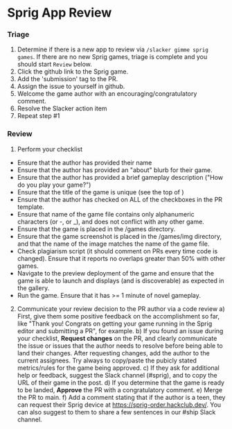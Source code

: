# Sprig App Review

### Triage
1. Determine if there is a new app to review via ```/slacker gimme sprig games```.  If there are no new Sprig games, triage is complete and you should start ```Review``` below.
2. Click the github link to the Sprig game.
3. Add the 'submission' tag to the PR.
4. Assign the issue to yourself in github.
5. Welcome the game author with an encouraging/congratulatory comment.
6. Resolve the Slacker action item
7. Repeat step #1

### Review
1. Perform your checklist
  * Ensure that the author has provided their name
  * Ensure that the author has provided an "about" blurb for their game.
  * Ensure that the author has provided a brief gameplay description ("How do you play your game?")
  * Ensure that the title of the game is unique (see the top of )
  * Ensure that the author has checked on ALL of the checkboxes in the PR template.
  * Ensure that name of the game file contains only alphanumeric characters (or -, or _), and does not conflict with any other game.
  * Ensure that the game is placed in the /games directory.
  * Ensure that the game screenshot is placed in the /games/img directory, and that the name of the image matches the name of the game file.
  * Check plagiarism script (it should comment on PRs every time code is changed).  Ensure that it reports no overlaps greater than 50% with other games.
  * Navigate to the preview deployment of the game and ensure that the game is able to launch and displays (and is discoverable) as expected in the gallery.
  * Run the game.  Ensure that it has >= 1 minute of novel gameplay.


2. Communicate your review decision to the PR author via a code review
a) First, give them some positive feedback on the accomplishment so far, like "Thank you! Congrats on getting your game running in the Sprig editor and submitting a PR", for example.
b) If you found an issue during your checklist, **Request changes** on the PR, and clearly communicate the issue or issues that the author needs to resolve before being able to land their changes.  After requesting changes, add the author to the current assignees.  Try always to copy/paste the pubicly stated metrics/rules for the game being approved. 
c) If they ask for additional help or feedback, suggest the Slack channel (#sprig), and to copy the URL of their game in the post.
d) If you determine that the game is ready to be landed, **Approve** the PR with a congratulatory comment.
e) Merge the PR to main.
f) Add a comment stating that if the author is a teen, they can request their Sprig device at https://sprig-order.hackclub.dev/.  You can also suggest to them to share a few sentences in our #ship Slack channel.

